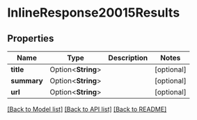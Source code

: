 # InlineResponse20015Results

## Properties

Name | Type | Description | Notes
------------ | ------------- | ------------- | -------------
**title** | Option<**String**> |  | [optional]
**summary** | Option<**String**> |  | [optional]
**url** | Option<**String**> |  | [optional]

[[Back to Model list]](../README.md#documentation-for-models) [[Back to API list]](../README.md#documentation-for-api-endpoints) [[Back to README]](../README.md)


